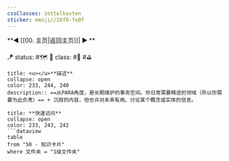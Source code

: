 ```yaml
---
cssClasses: zettelkasten
sticker: emoji//26f0-fe0f
---
```


**◀️ [[00. 主页|返回主页]]| ▶️ **

🪁 status: #🗺️ 
🎏 class: #📇 #⛳

```ad-info
title: <u></u>**描述**
collapse: open
color: 233, 244, 240
description:: ==从PARA角度，是长期维护的事务空间。你日常需要精进的领域（所以你需要为此负责）== + 沉寂的内容，但也许对未来有用。讨论某个概念或实体的信息。
```

```ad-todo
title: **快速访问**
collapse: open
color: 233, 243, 242
```dataview
table  
from "50 - 知识卡片"
where 文件夹 = "1级文件夹"
```

